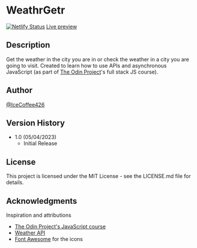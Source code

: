 # WeathrGetr

[![Netlify Status](https://api.netlify.com/api/v1/badges/eef367fe-a20b-494b-b28b-fac78debacf1/deploy-status)](https://app.netlify.com/sites/icecoffee426-weathrgetr/deploys)
[Live preview](https://icecoffee426-weathrgetr.netlify.app)

## Description

Get the weather in the city you are in or check the weather in a city you are going to visit. Created to learn how to use APIs and asynchronous JavaScript (as part of [The Odin Project](https://www.theodinproject.com)'s full stack JS course).

## Author

[@IceCoffee426](https://github.com/icecoffee426)

## Version History

- 1.0 (05/04/2023)
  - Initial Release

## License

This project is licensed under the MIT License - see the LICENSE.md file for details.

## Acknowledgments

Inspiration and attributions

- [The Odin Project's JavaScript course](https://www.theodinproject.com)
- [Weather API](https://www.weatherapi.com)
- [Font Awesome](https://fontawesome.com) for the icons
